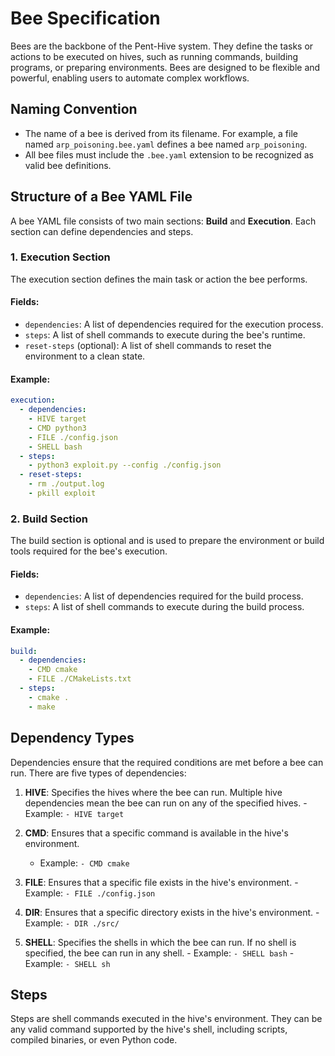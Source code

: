 # Bee Specification

Bees are the backbone of the Pent-Hive system. They define the tasks or actions to be executed on hives, such as running commands, building programs, or preparing environments. Bees are designed to be flexible and powerful, enabling users to automate complex workflows.

## Naming Convention

- The name of a bee is derived from its filename. For example, a file named `arp_poisoning.bee.yaml` defines a bee named `arp_poisoning`.
- All bee files must include the `.bee.yaml` extension to be recognized as valid bee definitions.

## Structure of a Bee YAML File

A bee YAML file consists of two main sections: **Build** and **Execution**. Each section can define dependencies and steps.
### 1. Execution Section

The execution section defines the main task or action the bee performs.

#### Fields:
- `dependencies`: A list of dependencies required for the execution process.
- `steps`: A list of shell commands to execute during the bee's runtime.
- `reset-steps` (optional): A list of shell commands to reset the environment to a clean state.

#### Example:
```yaml
execution:
  - dependencies:
    - HIVE target
    - CMD python3
    - FILE ./config.json
    - SHELL bash
  - steps:
    - python3 exploit.py --config ./config.json
  - reset-steps:
    - rm ./output.log
    - pkill exploit
```

### 2. Build Section

The build section is optional and is used to prepare the environment or build tools required for the bee's execution.

#### Fields:
- `dependencies`: A list of dependencies required for the build process.
- `steps`: A list of shell commands to execute during the build process.

#### Example:
```yaml
build:
  - dependencies:
    - CMD cmake
    - FILE ./CMakeLists.txt
  - steps:
    - cmake .
    - make
```

## Dependency Types

Dependencies ensure that the required conditions are met before a bee can run. There are five types of dependencies:

1. **HIVE**: Specifies the hives where the bee can run. Multiple hive dependencies mean the bee can run on any of the specified hives.
	   - Example: `- HIVE target`

2. **CMD**: Ensures that a specific command is available in the hive's environment.
	- Example: `- CMD cmake`

3. **FILE**: Ensures that a specific file exists in the hive's environment.
	   - Example: `- FILE ./config.json`

4. **DIR**: Ensures that a specific directory exists in the hive's environment.
	   - Example: `- DIR ./src/`

5. **SHELL**: Specifies the shells in which the bee can run. If no shell is specified, the bee can run in any shell.
	   - Example: `- SHELL bash`
	   - Example: `- SHELL sh`

## Steps

Steps are shell commands executed in the hive's environment. They can be any valid command supported by the hive's shell, including scripts, compiled binaries, or even Python code.